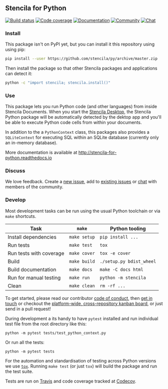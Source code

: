 ## Stencila for Python

[![Build status](https://travis-ci.org/stencila/py.svg?branch=master)](https://travis-ci.org/stencila/py)
[![Code coverage](https://codecov.io/gh/stencila/py/branch/master/graph/badge.svg)](https://codecov.io/gh/stencila/py)
[![Documentation](https://readthedocs.org/projects/stencila-for-python/badge/)](http://stencila-for-python.readthedocs.io)
[![Community](https://img.shields.io/badge/join-community-green.svg)](https://community.stenci.la)
[![Chat](https://badges.gitter.im/stencila/stencila.svg)](https://gitter.im/stencila/stencila)

### Install

This package isn't on PyPI yet, but you can install it this repository using using pip:

```bash
pip install --user https://github.com/stencila/py/archive/master.zip
```

Then install the package so that other Stencila packages and applications can detect it:

```bash
python -c "import stencila; stencila.install()"
```

### Use

This package lets you run Python code (and other languages) from inside Stencila Documents. When you start the [Stencila Desktop](https://github.com/stencila/desktop), the Stencila Python package will be automatically detected by the dektop app and you'll be able to execute Python code cells from within your documents.

In addition to the a `PythonContext` class, this packages also provides a `SQLiteContext` for executing SQL within an SQLite database (currently only an in-memory database).

More documentation is available at http://stencila-for-python.readthedocs.io

### Discuss

We love feedback. Create a [new issue](https://github.com/stencila/py/issues/new), add to [existing issues](https://github.com/stencila/py/issues) or [chat](https://gitter.im/stencila/stencila) with members of the community.

### Develop

Most development tasks can be run using the usual Python toolchain or via `make` shortcuts.

Task                                                    | `make`       |   Python tooling      
------------------------------------------------------- |--------------|--------------------------
Install dependencies                                    | `make setup` | `pip install ...`       
Run tests                                               | `make test`  | `tox`       
Run tests with coverage                                 | `make cover` | `tox -e cover`              
Build                                                   | `make build` | `./setup.py bdist_wheel`
Build documentation                                     | `make docs`  | `make -C docs html`
Run for manual testing                                  | `make run`   | `python -m stencila`
Clean                                                   | `make clean` | `rm -rf ...`

To get started, please read our contributor [code of conduct](CONDUCT.md), then [get in touch](https://gitter.im/stencila/stencila) or checkout the [platform-wide, cross-repository kanban board](https://github.com/orgs/stencila/projects/1), or just send in a pull request!

During development a its handy to have `pytest` installed and run individual test file from the root directory like this:

```
python -m pytest tests/test_python_context.py
```

Or run all the tests:

```
python -m pytest tests
```

For the automation and standardisation of testing across Python versions we use [`tox`](https://tox.readthedocs.io/en/latest/). Running `make test` (or just `tox`) will build the package and run the test suite.

Tests are run on [Travis](https://travis-ci.org/stencila/py) and code coverage tracked at [Codecov](https://codecov.io/gh/stencila/py).
